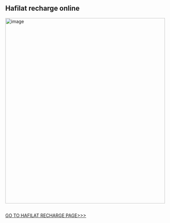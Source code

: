 ## Hafilat recharge online

<a href="https://specificly.org/"><img width="500" height="580" alt="image" src="https://github.com/user-attachments/assets/4411c6f4-3e10-4fe0-8da6-908415f332c0" /></a>

##
<a href="https://specificly.org/">GO TO HAFILAT RECHARGE PAGE>>></a>
